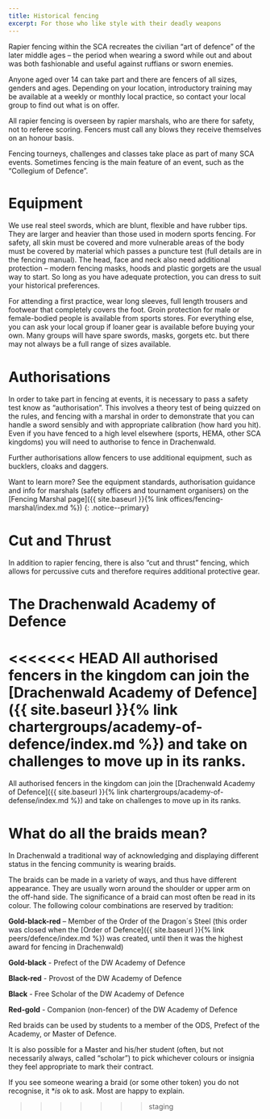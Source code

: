```yaml
---
title: Historical fencing
excerpt: For those who like style with their deadly weapons
---
```

Rapier fencing within the SCA recreates the civilian “art of defence” of the later middle ages – the period when wearing a sword while out and about was both fashionable and useful against ruffians or sworn enemies. 

Anyone aged over 14 can take part and there are fencers of all sizes, genders and ages. Depending on your location, introductory training may be available at a weekly or monthly local practice, so contact your local group to find out what is on offer. 

All rapier fencing is overseen by rapier marshals, who are there for safety, not to referee scoring. Fencers must call any blows they receive themselves on an honour basis.

Fencing tourneys, challenges and classes take place as part of many SCA events. Sometimes fencing is the main feature of an event, such as the “Collegium of Defence”. 

# Equipment

We use real steel swords, which are blunt, flexible and have rubber tips. They are larger and heavier than those used in modern sports fencing. For safety, all skin must be covered and more vulnerable areas of the body must be covered by material which passes a puncture test (full details are in the fencing manual). The head, face and neck also need additional protection – modern fencing masks, hoods and plastic gorgets are the usual way to start. So long as you have adequate protection, you can dress to suit your historical preferences.

For attending a first practice, wear long sleeves, full length trousers and footwear that completely covers the foot. Groin protection for male or female-bodied people is available from sports stores. For everything else, you can ask your local group if loaner gear is available before buying your own. Many groups will have spare swords, masks, gorgets etc. but there may not always be a full range of sizes available.

# Authorisations

In order to take part in fencing at events, it is necessary to pass a safety test know as “authorisation”. This involves a theory test of being quizzed on the rules, and fencing with a marshal in order to demonstrate that you can handle a sword sensibly and with appropriate calibration (how hard you hit). Even if you have fenced to a high level elsewhere (sports, HEMA, other SCA kingdoms) you will need to authorise to fence in Drachenwald.

Further authorisations allow fencers to use additional equipment, such as bucklers, cloaks and daggers.

Want to learn more? See the equipment standards, authorisation guidance and info for marshals (safety officers and tournament organisers) on the [Fencing Marshal page]({{ site.baseurl }}{% link offices/fencing-marshal/index.md %})
{: .notice--primary}

# Cut and Thrust

In addition to rapier fencing, there is also “cut and thrust” fencing, which allows for percussive cuts and therefore requires additional protective gear. 

# The Drachenwald Academy of Defence

<<<<<<< HEAD
All authorised fencers in the kingdom can join the [Drachenwald Academy of Defence]({{ site.baseurl }}{% link chartergroups/academy-of-defence/index.md %}) and take on challenges to move up in its ranks.
=======
All authorised fencers in the kingdom can join the [Drachenwald Academy of Defence]({{ site.baseurl }}{% link chartergroups/academy-of-defense/index.md %}) and take on challenges to move up in its ranks.

# What do all the braids mean?
In Drachenwald a traditional way of acknowledging and displaying different status in the fencing community is wearing braids.
 
The braids can be made in a variety of ways, and thus have different appearance. They are usually worn around the shoulder or upper arm on the off-hand side. The significance of a braid can most often be read in its colour. The following colour combinations are reserved by tradition:
 
**Gold-black-red** – Member of the Order of the Dragon´s Steel (this order was closed when the [Order of Defence]({{ site.baseurl }}{% link peers/defence/index.md %}) was created, until then it was the highest award for fencing in Drachenwald)
 
**Gold-black** - Prefect of the DW Academy of Defence 

**Black-red** - Provost of the DW Academy of Defence

**Black** - Free Scholar of the DW Academy of Defence

**Red-gold** - Companion (non-fencer) of the DW Academy of Defence
 
Red braids can be used by students to a member of the ODS, Prefect of the Academy, or  Master of Defence.
 
It is also possible for a Master and his/her student (often, but not necessarily always, called “scholar”) to pick whichever colours or insignia they feel appropriate to mark their contract.
 
If you see someone wearing a braid (or some other token) you do not recognise, it **is* ok to ask. Most are happy to explain.
>>>>>>> staging
